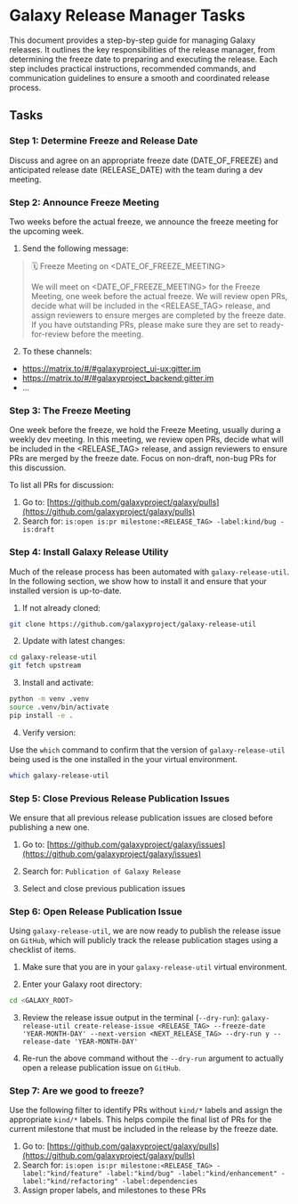 # Galaxy Release Manager Tasks

This document provides a step-by-step guide for managing Galaxy releases. It outlines the key responsibilities of the release manager, from determining the freeze date to preparing and executing the release. Each step includes practical instructions, recommended commands, and communication guidelines to ensure a smooth and coordinated release process.

## Tasks

### Step 1: Determine Freeze and Release Date

Discuss and agree on an appropriate freeze date (DATE_OF_FREEZE) and anticipated release date (RELEASE_DATE) with the team during a dev meeting.

### Step 2: Announce Freeze Meeting

Two weeks before the actual freeze, we announce the freeze meeting for the upcoming week.

1. Send the following message:

>🗓️ Freeze Meeting on <DATE_OF_FREEZE_MEETING>
>
>We will meet on <DATE_OF_FREEZE_MEETING> for the Freeze Meeting, one week before the actual freeze. We will review open PRs, decide what will be included in the <RELEASE_TAG> release, and assign reviewers to ensure merges are completed by the freeze date. If you have outstanding PRs, please make sure they are set to ready-for-review before the meeting.

2. To these channels:

- https://matrix.to/#/#galaxyproject_ui-ux:gitter.im
- https://matrix.to/#/#galaxyproject_backend:gitter.im
- ...


### Step 3: The Freeze Meeting
One week before the freeze, we hold the Freeze Meeting, usually during a weekly dev meeting. In this meeting, we review open PRs, decide what will be included in the <RELEASE_TAG> release, and assign reviewers to ensure PRs are merged by the freeze date. Focus on non-draft, non-bug PRs for this discussion. 

To list all PRs for discussion:

1. Go to: [https://github.com/galaxyproject/galaxy/pulls](https://github.com/galaxyproject/galaxy/pulls)  
2. Search for: `is:open is:pr milestone:<RELEASE_TAG> -label:kind/bug -is:draft`

### Step 4: Install Galaxy Release Utility
Much of the release process has been automated with `galaxy-release-util`. In the following section, we show how to install it and ensure that your installed version is up-to-date.

1. If not already cloned:

```bash
git clone https://github.com/galaxyproject/galaxy-release-util
```

2. Update with latest changes:

```bash
cd galaxy-release-util
git fetch upstream
```

3. Install and activate:

```bash
python -m venv .venv
source .venv/bin/activate
pip install -e .
```

4. Verify version:

Use the `which` command to confirm that the version of `galaxy-release-util` being used is the one installed in the your virtual environment.

```bash
which galaxy-release-util
```

### Step 5: Close Previous Release Publication Issues
We ensure that all previous release publication issues are closed before publishing a new one.

1. Go to: [https://github.com/galaxyproject/galaxy/issues](https://github.com/galaxyproject/galaxy/issues)
   
2. Search for: `Publication of Galaxy Release`
 
3. Select and close previous publication issues

### Step 6: Open Release Publication Issue
Using `galaxy-release-util`, we are now ready to publish the release issue on `GitHub`, which will publicly track the release publication stages using a checklist of items.

1. Make sure that you are in your `galaxy-release-util` virtual environment.

2. Enter your Galaxy root directory:
```bash
cd <GALAXY_ROOT>
```

3. Review the release issue output in the terminal (`--dry-run`): `galaxy-release-util create-release-issue <RELEASE_TAG> --freeze-date 'YEAR-MONTH-DAY' --next-version <NEXT_RELEASE_TAG> --dry-run y --release-date 'YEAR-MONTH-DAY'`

5. Re-run the above command without the `--dry-run` argument to actually open a release publication issue on `GitHub`.

### Step 7: Are we good to freeze?

Use the following filter to identify PRs without `kind/*` labels and assign the appropriate `kind/*` labels. This helps compile the final list of PRs for the current milestone that must be included in the release by the freeze date.

1. Go to: [https://github.com/galaxyproject/galaxy/pulls](https://github.com/galaxyproject/galaxy/pulls)  
2. Search for: `is:open is:pr milestone:<RELEASE_TAG> -label:"kind/feature" -label:"kind/bug" -label:"kind/enhancement" -label:"kind/refactoring" -label:dependencies`
3. Assign proper labels, and milestones to these PRs
